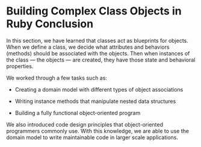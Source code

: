 # Building Complex Class Objects in Ruby Conclusion

In this section, we have learned that classes act as blueprints for objects.
When we define a class, we decide what attributes and behaviors (methods) should
be associated with the objects. Then when instances of the class &mdash; the
objects &mdash; are created, they have those state and behavioral properties.

We worked through a few tasks such as:

* Creating a domain model with different types of object associations

* Writing instance methods that manipulate nested data structures

* Building a fully functional object-oriented program

We also introduced code design principles that object-oriented programmers
commonly use. With this knowledge, we are able to use the domain model to write
maintainable code in larger scale applications.
